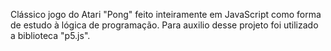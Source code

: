 Clássico jogo do Atari "Pong" feito inteiramente em JavaScript como forma de estudo à lógica de programação.
Para auxilio desse projeto foi utilizado a biblioteca "p5.js".